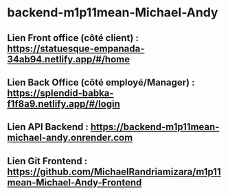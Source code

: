 # backend-m1p11mean-Michael-Andy

## Lien Front office (côté client) : https://statuesque-empanada-34ab94.netlify.app/#/home
## Lien Back Office (côté employé/Manager) : https://splendid-babka-f1f8a9.netlify.app/#/login

## Lien API Backend : https://backend-m1p11mean-michael-andy.onrender.com

## Lien Git Frontend : https://github.com/MichaelRandriamizara/m1p11mean-Michael-Andy-Frontend
